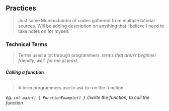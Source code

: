## Practices
> Just some MumboJumbo of codes gathered from multiple tutorial sources. Will be adding description on anything that I believe I need to take notes on for myself.

### Technical Terms 
> Terms used a lot through programmers. *terms that aren't beginner friendly, well, for me at least.*
###### **Calling a function**
> A term programmers use to ask to run the function.

_eg. ```int main() { FunctionExample() }``` //write the function, to call the function_
